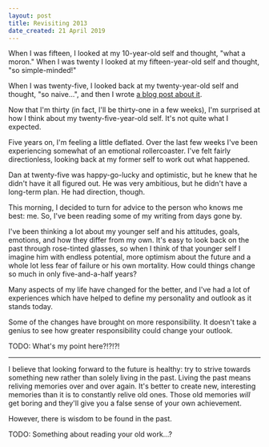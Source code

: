 ```yaml
---
layout: post
title: Revisiting 2013
date_created: 21 April 2019
---
```


When I was fifteen, I looked at my 10-year-old self and thought, "what a moron." When I was twenty I looked at my fifteen-year-old self and thought, "so simple-minded!"

When I was twenty-five, I looked back at my twenty-year-old self and thought, "so naive...", and then I wrote [a blog post about it](/blog/regret-grudges/).

Now that I'm thirty (in fact, I'll be thirty-one in a few weeks), I'm surprised at how I think about my twenty-five-year-old self. It's not quite what I expected.

Five years on, I'm feeling a little deflated. Over the last few weeks I've been experiencing somewhat of an emotional rollercoaster. I've felt fairly directionless, looking back at my former self to work out what happened.

Dan at twenty-five was happy-go-lucky and optimistic, but he knew that he didn't have it all figured out. He was very ambitious, but he didn't have a long-term plan. He had direction, though.

This morning, I decided to turn for advice to the person who knows me best: me. So, I've been reading some of my writing from days gone by.

I've been thinking a lot about my younger self and his attitudes, goals, emotions, and how they differ from my own. It's easy to look back on the past through rose-tinted glasses, so when I think of that younger self I imagine him with endless potential, more optimism about the future and a whole lot less fear of failure or his own mortality. How could things change so much in only five-and-a-half years?

Many aspects of my life have changed for the better, and I've had a lot of experiences which have helped to define my personality and outlook as it stands today.

Some of the changes have brought on more responsibility. It doesn't take a genius to see how greater responsibility could change your outlook.

TODO: What's my point here?!?!?!

---

I believe that looking forward to the future is healthy: try to strive towards something new rather than solely living in the past. Living the past means reliving memories over and over again. It's better to create new, interesting memories than it is to constantly relive old ones. Those old memories _will_ get boring and they'll give you a false sense of your own achievement.

However, there is wisdom to be found in the past.

TODO: Something about reading your old work...?


